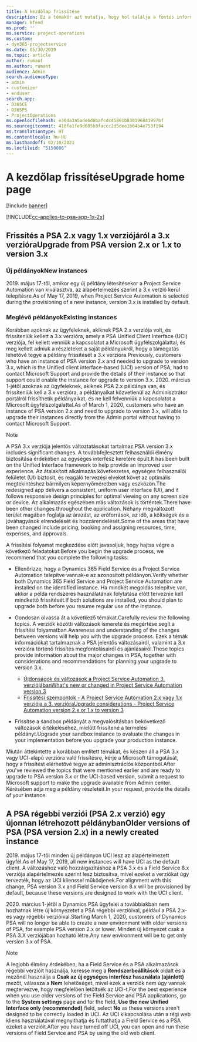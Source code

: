 ```yaml
---
title: A kezdőlap frissítése
description: Ez a témakör azt mutatja, hogy hol találja a fontos információkat az új és módosult funkciókról a Dynamics 365 Project Service Automation rendszerben, és a folyamatot a legújabb verzióra történő frissítéshez.
manager: kfend
ms.prod: ''
ms.service: project-operations
ms.custom:
- dyn365-projectservice
ms.date: 05/30/2019
ms.topic: article
author: rumant
ms.author: rumant
audience: Admin
search.audienceType:
- admin
- customizer
- enduser
search.app:
- D365CE
- D365PS
- ProjectOperations
ms.openlocfilehash: e30da3a5ade6d8bafcdc45801b830196841997bf
ms.sourcegitcommit: 418fa1fe9d605b8faccc2d5dee1b04b4e753f194
ms.translationtype: HT
ms.contentlocale: hu-HU
ms.lasthandoff: 02/10/2021
ms.locfileid: "5150086"
---
```

# <a name="upgrade-home-page"></a><span data-ttu-id="e590d-103">A kezdőlap frissítése</span><span class="sxs-lookup"><span data-stu-id="e590d-103">Upgrade home page</span></span>

[!include [banner](../includes/psa-now-project-operations.md)]

[!INCLUDE[cc-applies-to-psa-app-1x-2x](../includes/cc-applies-to-psa-app-1x-2x.md)]

## <a name="upgrade-from-psa-version-2x-or-1x-to-version-3x"></a><span data-ttu-id="e590d-104">Frissítés a PSA 2.x vagy 1.x verziójáról a 3.x verzióra</span><span class="sxs-lookup"><span data-stu-id="e590d-104">Upgrade from PSA version 2.x or 1.x to version 3.x</span></span>

### <a name="new-instances"></a><span data-ttu-id="e590d-105">Új példányok</span><span class="sxs-lookup"><span data-stu-id="e590d-105">New instances</span></span>

<span data-ttu-id="e590d-106">2019. május 17-től, amikor egy új példány létesítésekor a Project Service Automation van kiválasztva, az alapértelmezés szerint a 3.x verzió kerül telepítésre.</span><span class="sxs-lookup"><span data-stu-id="e590d-106">As of May 17, 2019, when Project Service Automation is selected during the provisioning of a new instance, version 3.x is installed by default.</span></span>

### <a name="existing-instances"></a><span data-ttu-id="e590d-107">Meglévő példányok</span><span class="sxs-lookup"><span data-stu-id="e590d-107">Existing instances</span></span>

<span data-ttu-id="e590d-108">Korábban azoknak az ügyfeleknek, akiknek PSA 2.x verziója volt, és frissíteniük kellett a 3.x verzióra, amely a PSA Unified Client Interface (UCI) verziója, fel kellett venniük a kapcsolatot a Microsoft ügyfélszolgálattal, és meg kellett adniuk a részleteket a saját példányukról, hogy a támogatás lehetővé tegye a példány frissítését a 3.x verzióra.</span><span class="sxs-lookup"><span data-stu-id="e590d-108">Previously, customers who have an instance of PSA version 2.x and needed to upgrade to version 3.x, which is the Unified client interface-based (UCI) version of PSA, had to contact Microsoft Support and provide the details of their instance so that support could enable the instance for upgrade to version 3.x.</span></span> <span data-ttu-id="e590d-109">2020. március 1-jétől azoknak az ügyfeleknek, akiknek PSA 2.x példánya van, és frissíteniük kell a 3.x verzióra, a példányaikat közvetlenül az Adminisztrátor portálról frissíthetik példányaikat, és ne kell felvenniük a kapcsolatot a Microsoft ügyfélszolgálattal.</span><span class="sxs-lookup"><span data-stu-id="e590d-109">As of March 1, 2020, customers who have an instance of PSA version 2.x and need to upgrade to version 3.x, will able to upgrade their instances directly from the Admin portal without having to contact Microsoft Support.</span></span>  

> [!NOTE]
> <span data-ttu-id="e590d-110">A PSA 3.x verziója jelentős változtatásokat tartalmaz.</span><span class="sxs-lookup"><span data-stu-id="e590d-110">PSA version 3.x includes significant changes.</span></span> <span data-ttu-id="e590d-111">A továbbfejlesztett felhasználói élmény biztosítása érdekében az egységes interfész keretére épült.</span><span class="sxs-lookup"><span data-stu-id="e590d-111">It has been built on the Unified Interface framework to help provide an improved user experience.</span></span> <span data-ttu-id="e590d-112">Az átalakított alkalmazás következetes, egységes felhasználói felületet (UI) biztosít, és reagáló tervezési elveket követ az optimális megtekintéshez bármilyen képernyőméretben vagy eszközön.</span><span class="sxs-lookup"><span data-stu-id="e590d-112">The redesigned app delivers a consistent, uniform user interface (UI), and it follows responsive design principles for optimal viewing on any screen size or device.</span></span> <span data-ttu-id="e590d-113">Az alkalmazás egészében más változások is történtek.</span><span class="sxs-lookup"><span data-stu-id="e590d-113">There have been other changes throughout the application.</span></span> <span data-ttu-id="e590d-114">Néhány megváltozott terület magában foglalja az árazást, az erőforrások, az idő, a költségek és a jóváhagyások elrendelését és hozzárendelését.</span><span class="sxs-lookup"><span data-stu-id="e590d-114">Some of the areas that have been changed include pricing, booking and assigning resources, time, expenses, and approvals.</span></span>

<span data-ttu-id="e590d-115">A frissítési folyamat megkezdése előtt javasoljuk, hogy hajtsa végre a következő feladatokat:</span><span class="sxs-lookup"><span data-stu-id="e590d-115">Before you begin the upgrade process, we recommend that you complete the following tasks:</span></span>

- <span data-ttu-id="e590d-116">Ellenőrizze, hogy a Dynamics 365 Field Service és a Project Service Automation telepítve vannak-e az azonosított példányon.</span><span class="sxs-lookup"><span data-stu-id="e590d-116">Verify whether both Dynamics 365 Field Service and Project Service Automation are installed on the identified instance.</span></span> <span data-ttu-id="e590d-117">Ha mindkét megoldás telepítve van, akkor a példa rendszeres használatának folytatása előtt terveznie kell mindkettő frissítését.</span><span class="sxs-lookup"><span data-stu-id="e590d-117">If both solutions are installed, you should plan to upgrade both before you resume regular use of the instance.</span></span>
- <span data-ttu-id="e590d-118">Gondosan olvassa át a következő témákat.</span><span class="sxs-lookup"><span data-stu-id="e590d-118">Carefully review the following topics.</span></span> <span data-ttu-id="e590d-119">A verziók közötti változások ismerete és megértése segít a frissítési folyamatban.</span><span class="sxs-lookup"><span data-stu-id="e590d-119">Awareness and understanding of the changes between versions will help you with the upgrade process.</span></span> <span data-ttu-id="e590d-120">Ezek a témák információkat tartalmaznak a PSA jelentős változásairól, valamint a 3.x verzióra történő frissítés megfontolásairól és ajánlásairól.</span><span class="sxs-lookup"><span data-stu-id="e590d-120">These topics provide information about the major changes in PSA, together with considerations and recommendations for planning your upgrade to version 3.x.</span></span>

    - [<span data-ttu-id="e590d-121">Újdonságok és változások a Project Service Automation 3. verziójában</span><span class="sxs-lookup"><span data-stu-id="e590d-121">What's new or changed in Project Service Automation version 3</span></span>](whats-new-changed-v3.md)
    - [<span data-ttu-id="e590d-122">Frissítési szempontok - A Project Service Automation 2.x vagy 1.x verziója a 3. verzióra</span><span class="sxs-lookup"><span data-stu-id="e590d-122">Upgrade considerations - Project Service Automation version 2.x or 1.x to version 3</span></span>](upgrade-v3.md)

- <span data-ttu-id="e590d-123">Frissítse a sandbox példányát a megvalósításban bekövetkező változások értékeléséhez, mielőtt frissítené a termelési példányt.</span><span class="sxs-lookup"><span data-stu-id="e590d-123">Upgrade your sandbox instance to evaluate the changes in your implementation before you upgrade your production instance.</span></span>

<span data-ttu-id="e590d-124">Miután áttekintette a korábban említett témákat, és készen áll a PSA 3.x vagy UCI-alapú verzióra való frissítésre, kérje a Microsoft támogatását, hogy a frissítést elérhetővé tegye az adminisztrációs központból.</span><span class="sxs-lookup"><span data-stu-id="e590d-124">After you've reviewed the topics that were mentioned earlier and are ready to upgrade to PSA version 3.x or the UCI-based version, submit a request to Microsoft support to make the upgrade available from Admin center.</span></span> <span data-ttu-id="e590d-125">Kérésében adja meg a példány részleteit.</span><span class="sxs-lookup"><span data-stu-id="e590d-125">In your request, provide the details of your instance.</span></span>

## <a name="older-versions-of-psa-psa-version-2x-in-a-newly-created-instance"></a><span data-ttu-id="e590d-126">A PSA régebbi verziói (PSA 2.x verzió) egy újonnan létrehozott példányban</span><span class="sxs-lookup"><span data-stu-id="e590d-126">Older versions of PSA (PSA version 2.x) in a newly created instance</span></span>

<span data-ttu-id="e590d-127">2019. május 17-től minden új példányon UCI lesz az alapértelmezett ügyfél.</span><span class="sxs-lookup"><span data-stu-id="e590d-127">As of May 17, 2019, all new instances will have UCI as the default client.</span></span> <span data-ttu-id="e590d-128">A változáshoz való hozzáigazításhoz a PSA 3.x és a Field Service 8.x verziója alapértelmezés szerint lesz biztosítva, mivel ezeket a verziókat úgy tervezték, hogy az UCI klienssel működjenek.</span><span class="sxs-lookup"><span data-stu-id="e590d-128">For alignment with this change, PSA version 3.x and Field Service version 8.x will be provisioned by default, because these versions are designed to work with the UCI client.</span></span>

<span data-ttu-id="e590d-129">2020. március 1-jétől a Dynamics PSA ügyfelei a továbbiakban nem hozhatnak létre új környezetet a PSA régebbi verzióival, például a PSA 2.x-es vagy régebbi verzióival.</span><span class="sxs-lookup"><span data-stu-id="e590d-129">Starting March 1, 2020, customers of Dynamics PSA will no longer be able to create a new environment with older versions of PSA, for example PSA version 2.x or lower.</span></span> <span data-ttu-id="e590d-130">Minden új környezet csak a PSA 3.X verziójában hozható létre.</span><span class="sxs-lookup"><span data-stu-id="e590d-130">Any new environment will be to get only version 3.x of PSA.</span></span>

> [!NOTE]
> <span data-ttu-id="e590d-131">A legjobb élmény érdekében, ha a Field Service és a PSA alkalmazások régebbi verzióit használja, keresse meg a **Rendszerbeállítások** oldalt és a mezőnél használja a **Csak az új egységes interfész használata (ajánlott)** mezőt, válassza a **Nem** lehetőséget, mivel ezek a verziók nem úgy vannak megtervezve, hogy megfelelően letöltsék az UCI-t.</span><span class="sxs-lookup"><span data-stu-id="e590d-131">For the best experience when you use older versions of the Field Service and PSA applications, go to the **System settings** page and for the field, **Use the new Unified Interface only (recommended)** field, select **No** as these versions aren't designed to be correctly loaded in UCI.</span></span> <span data-ttu-id="e590d-132">Az UCI kikapcsolása után a régi web kliens használatával megnyithatja és futtathatja a Field Service és a PSA ezeket a verzióit.</span><span class="sxs-lookup"><span data-stu-id="e590d-132">After you have turned off UCI, you can open and run these versions of Field Service and PSA by using the old web client.</span></span> 
